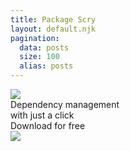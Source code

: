 ```yaml
---
title: Package Scry
layout: default.njk
pagination:
  data: posts
  size: 100
  alias: posts
---
```



<div id="first-view-container">
  <div id="first-view-side">
    <div id="first-view-logo">
      <img src="/img/logo.png" />
    </div>
    <div id="first-view-slogen">
      Dependency management 
      <br /> with just a click
    </div>
    <div id="first-view-button-container">
      <div id="first-view-button">
        Download for free
      </div>
    </div>
  </div>
  <div id="first-view-image">
      <img src="/img/screenshot.png" />
  </div>
</div>